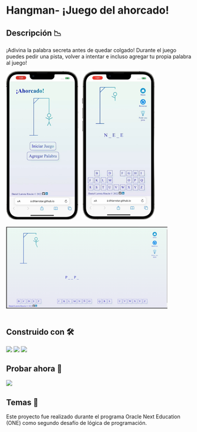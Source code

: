 # Hangman- ¡Juego del ahorcado!

## Descripción 📉
¡Adivina la palabra secreta antes de quedar colgado! Durante el juego puedes pedir una pista, volver a intentar e incluso agregar tu propia palabra al juego!


<img src="img/captura1.png" height="400px" display="inline-block">
<img src="img/captura2.png" height="400px" display="inline-block">
<br><br>
<img src="img/captura3.png" height="220px" display="inline-block">
<br><br>

## Construido con 🛠️

<img src="https://img.shields.io/badge/HTML5-E34F26?style=for-the-badge&logo=html5&logoColor=white"> <img src="https://img.shields.io/badge/CSS3-1572B6?style=for-the-badge&logo=css3&logoColor=white"> <img src="https://img.shields.io/badge/JavaScript-323330?style=for-the-badge&logo=javascript&logoColor=F7DF1E">


## Probar ahora 🚀

<a href="https://dhlarrotar.github.io/hang_man/"> <img src="https://img.shields.io/website-up-down-green-red/http/monip.org.svg"> </a> 



## Temas 🎨

Este proyecto fue realizado durante el programa Oracle Next Education (ONE) como segundo desafío de lógica de programación.
